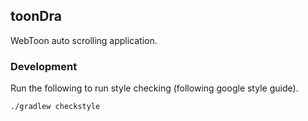 ## toonDra

WebToon auto scrolling application.

### Development

Run the following to run style checking (following google style guide).
```
./gradlew checkstyle
```
